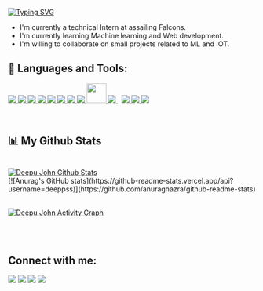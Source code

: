 [![Typing SVG](https://readme-typing-svg.herokuapp.com/?lines=Hello!+I'm+Deepu)](https://git.io/typing-svg)

- I'm currently a technical Intern at assailing Falcons.
- I'm currently learning Machine learning and Web development.
- I'm willing to collaborate on small projects related to ML and IOT.


## 🚀 Languages and Tools:

<p align="left"> 
    <a href="https://www.programiz.com/c-programming" target="_blank"> <img src="https://img.icons8.com/color/48/000000/c-programming.png"/> </a> 
    <a href="https://www.w3schools.com/CPP/default.asp" target="_blank"> <img src="https://img.icons8.com/color/48/000000/c-plus-plus-logo.png"/> </a>
    <a href="https://www.python.org/" target="_blank"> <img src="https://img.icons8.com/color/48/000000/python--v1.png"/> </a>
    <a href="https://www.w3schools.com/html/" target="_blank"> <img src="https://img.icons8.com/color/48/000000/html-5--v1.png"/> </a> 
    <a href="https://www.w3schools.com/css/" target="_blank"> <img src="https://img.icons8.com/color/48/000000/css3.png"/> </a> 
    <a href="https://www.javascript.com/" target="_blank"> <img src="https://img.icons8.com/color/48/000000/javascript--v1.png"/> </a> 
    <a href="https://www.tableau.com/" target="_blank"> <img src="https://img.icons8.com/color/48/000000/tableau-software.png"/> </a> 
    <a href="https://www.mysql.com/" target="_blank"> <img src="https://img.icons8.com/fluency/48/000000/mysql-logo.png"/> </a> 
    <a href="https://www.qt.io/" target="_blank"> <img src="https://upload.wikimedia.org/wikipedia/commons/0/0b/Qt_logo_2016.svg" width="40" height="40"/> </a>
    <a style="padding-right:8px;" href="https://www.arduino.cc/" target="_blank"> <img src="https://img.icons8.com/fluency/48/000000/arduino.png"/> </a>
    <a href="https://www.mathworks.com/products/matlab.html" target="_blank"> <img src="https://img.icons8.com/fluency/48/000000/matlab.png"/> </a> 
    <a href="https://opencv.org/" target="_blank"> <img src="https://img.icons8.com/fluency/48/000000/opencv.png"/> </a> 
    <a href="https://git-scm.com/" target="_blank"> <img src="https://img.icons8.com/color/48/000000/git.png"/> </a> 
</p>

<!-- [![React Badge](https://img.shields.io/badge/-React-61DBFB?style=for-the-badge&labelColor=black&logo=react&logoColor=61DBFB)](#)  [![Javascript Badge](https://img.shields.io/badge/-Javascript-F0DB4F?style=for-the-badge&labelColor=black&logo=javascript&logoColor=F0DB4F)](#) [![Typescript Badge](https://img.shields.io/badge/-Typescript-007acc?style=for-the-badge&labelColor=black&logo=typescript&logoColor=007acc)](#) [![Nodejs Badge](https://img.shields.io/badge/-Nodejs-3C873A?style=for-the-badge&labelColor=black&logo=node.js&logoColor=3C873A)](#) [![GraphQL Badge](https://img.shields.io/badge/-GraphQl-e535ab?style=for-the-badge&labelColor=black&logo=node.js&logoColor=e535ab)](#) -->
<br/>


## 📊 My Github Stats

  <br/>
    <a href="https://github.com/deeppss/github-readme-stats"><img alt="Deepu John Github Stats" src="https://github-readme-stats.vercel.app/api?username=deeppss&show_icons=true&count_private=true&theme=react&hide_border=true&bg_color=0D1117" /></a>
<!--   <a href="https://github.com/SubhamRaoniar28/github-readme-stats"><img alt="Subham Raoniar's Top Languages" src="https://github-readme-stats.vercel.app/api/top-langs/?username=deeppss&langs_count=8&count_private=true&layout=compact&theme=react&hide_border=true&bg_color=0D1117" /></a> -->
  <br/>
[![Anurag's GitHub stats](https://github-readme-stats.vercel.app/api?username=deeppss)](https://github.com/anuraghazra/github-readme-stats)

<br/>
<br/>

<a href="https://github.com/deeppss/github-readme-activity-graph"><img alt="Deepu John Activity Graph" src="https://activity-graph.herokuapp.com/graph?username=deeppss&bg_color=0D1117&color=5BCDEC&line=5BCDEC&point=FFFFFF&hide_border=true" alt="deeppss" /></a>

<br/>
<br/>

## Connect with me:
<p align="left">

<a href = "https://www.linkedin.com/in/deepu-john-2826641b4/"><img src="https://img.icons8.com/fluent/48/000000/linkedin.png"/></a>
<a href = "https://twitter.com/subhamraoniar"><img src="https://img.icons8.com/fluent/48/000000/twitter.png"/></a>
<a href = "https://www.instagram.com/deeppss/"><img src="https://img.icons8.com/fluent/48/000000/instagram-new.png"/></a>
<a href = "https://www.youtube.com/channel/UC-NXT1lYAOPa3lrgWXqvuHA"><img src="https://img.icons8.com/color/48/000000/youtube-play.png"/></a>

</p>

